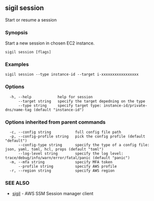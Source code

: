 ## sigil session

Start or resume a session

### Synopsis

Start a new session in chosen EC2 instance.

```
sigil session [flags]
```

### Examples

```
sigil session --type instance-id --target i-xxxxxxxxxxxxxxxxx
```

### Options

```
  -h, --help            help for session
      --target string   specify the target depedning on the type
      --type string     specify target type: instance-id/private-dns/name-tag (default "instance-id")
```

### Options inherited from parent commands

```
  -c, --config string           full config file path
  -p, --config-profile string   pick the config profile (default "default")
      --config-type string      specify the type of a config file: json, yaml, toml, hcl, props (default "toml")
      --log-level string        specify the log level: trace/debug/info/warn/error/fatal/panic (default "panic")
  -m, --mfa string              specify MFA token
      --profile string          specify AWS profile
  -r, --region string           specify AWS region
```

### SEE ALSO

* [sigil](sigil.md)	 - AWS SSM Session manager client

